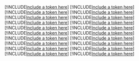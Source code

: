 [!INCLUDE[Include a token here](refs1530269843285/r1.md)]
[!INCLUDE[Include a token here](refs1530269843285/r2.md)]
[!INCLUDE[Include a token here](refs1530269843285/r3.md)]
[!INCLUDE[Include a token here](refs1530269843285/r4.md)]
[!INCLUDE[Include a token here](refs1530269843285/r5.md)]
[!INCLUDE[Include a token here](refs1530269843285/r6.md)]
[!INCLUDE[Include a token here](refs1530269843285/r7.md)]
[!INCLUDE[Include a token here](refs1530269843285/r8.md)]
[!INCLUDE[Include a token here](refs1530269843285/r9.md)]
[!INCLUDE[Include a token here](refs1530269843285/r10.md)]
[!INCLUDE[Include a token here](refs1530269843285/r11.md)]
[!INCLUDE[Include a token here](refs1530269843285/r12.md)]
[!INCLUDE[Include a token here](refs1530269843285/r13.md)]
[!INCLUDE[Include a token here](refs1530269843285/r14.md)]
[!INCLUDE[Include a token here](refs1530269843285/r15.md)]
[!INCLUDE[Include a token here](refs1530269843285/r16.md)]
[!INCLUDE[Include a token here](refs1530269843285/r17.md)]
[!INCLUDE[Include a token here](refs1530269843285/r18.md)]
[!INCLUDE[Include a token here](refs1530269843285/r19.md)]
[!INCLUDE[Include a token here](refs1530269843285/r20.md)]